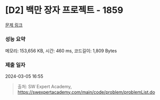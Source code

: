 # [D2] 백만 장자 프로젝트 - 1859 

[문제 링크](https://swexpertacademy.com/main/code/problem/problemDetail.do?contestProbId=AV5LrsUaDxcDFAXc) 

### 성능 요약

메모리: 153,656 KB, 시간: 460 ms, 코드길이: 1,809 Bytes

### 제출 일자

2024-03-05 16:55



> 출처: SW Expert Academy, https://swexpertacademy.com/main/code/problem/problemList.do